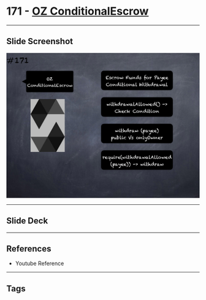 # 171 - [OZ ConditionalEscrow](OZ%20ConditionalEscrow.md)


___
## Slide Screenshot
![171.png](../images/solidity201/171.png)
___
## Slide Deck

___
## References
- Youtube Reference
___
## Tags